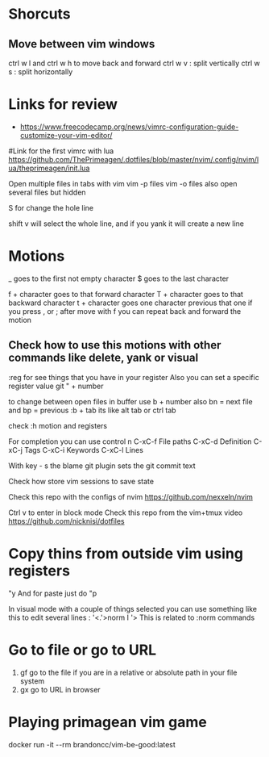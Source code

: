 # Shorcuts
## Move between vim windows
ctrl w l and ctrl w h to move back and forward
ctrl w v : split vertically
ctrl w s : split horizontally

# Links for review
* https://www.freecodecamp.org/news/vimrc-configuration-guide-customize-your-vim-editor/

#Link for the first vimrc with lua 
https://github.com/ThePrimeagen/.dotfiles/blob/master/nvim/.config/nvim/lua/theprimeagen/init.lua

Open multiple files in tabs with vim
vim -p files
vim -o files also open several files but hidden

S for change the hole line

shift v will select the whole line, and if you yank it will create a new line

# Motions
_ goes to the first not empty character
$ goes to the last character

f + character goes to that forward character
T + character goes to that backward character
t + character goes one character previous that one
if you press , or ; after move with f you can repeat back and forward the motion

## Check how to use this motions with other commands like delete, yank or visual

:reg for see things that you have in your register
Also you can set a specific register value git " + number

to change between open files in buffer use b + number also bn = next file and bp = previous
:b + tab its like alt tab or ctrl tab

check :h motion and registers

For completion you can use control n
C-xC-f File paths
C-xC-d Definition
C-xC-j Tags
C-xC-i Keywords
C-xC-l Lines

With key - s the blame git plugin sets the git commit text

 
 Check how store vim sessions to save state

 Check this repo with the configs of nvim
 https://github.com/nexxeln/nvim

 Ctrl v to enter in block mode
 Check this repo from the vim+tmux video
 https://github.com/nicknisi/dotfiles

# Copy thins from outside vim using registers
"<Letter>y
And for paste just do "<Letter>p


In visual mode with a couple of things selected you can use something like this to edit several lines
: '<.'>norm I<text to insert at the begining of the line> '>
This is related to :norm commands

# Go to file or go to URL
1. gf go to the file if you are in a relative or absolute path in your file system
2. gx go to URL in browser

# Playing primagean vim game
docker run -it --rm brandoncc/vim-be-good:latest
